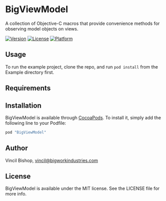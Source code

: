 # BigViewModel
A collection of Objective-C macros that provide convenience methods for observing model objects on views.

[![Version](https://img.shields.io/cocoapods/v/BigViewModel.svg?style=flat)](http://cocoapods.org/pods/BigViewModel)
[![License](https://img.shields.io/cocoapods/l/BigViewModel.svg?style=flat)](http://cocoapods.org/pods/BigViewModel)
[![Platform](https://img.shields.io/cocoapods/p/BigViewModel.svg?style=flat)](http://cocoapods.org/pods/BigViewModel)

## Usage

To run the example project, clone the repo, and run `pod install` from the Example directory first.

## Requirements

## Installation

BigViewModel is available through [CocoaPods](http://cocoapods.org). To install
it, simply add the following line to your Podfile:

```ruby
pod "BigViewModel"
```

## Author

Vincil Bishop, vincil@bigworkindustries.com

## License

BigViewModel is available under the MIT license. See the LICENSE file for more info.
